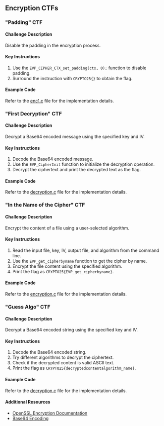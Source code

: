 ## Encryption CTFs

### "Padding" CTF

#### Challenge Description
Disable the padding in the encryption process.

#### Key Instructions
1. Use the `EVP_CIPHER_CTX_set_padding(ctx, 0);` function to disable padding.
2. Surround the instruction with `CRYPTO25{}` to obtain the flag.

#### Example Code
Refer to the [enc1.c](./Padding/enc1.c) file for the implementation details.

### "First Decryption" CTF

#### Challenge Description
Decrypt a Base64 encoded message using the specified key and IV.

#### Key Instructions
1. Decode the Base64 encoded message.
2. Use the `EVP_CipherInit` function to initialize the decryption operation.
3. Decrypt the ciphertext and print the decrypted text as the flag.

#### Example Code
Refer to the [decryption.c](./FirstDecryption/decryption.c) file for the implementation details.

### "In the Name of the Cipher" CTF

#### Challenge Description
Encrypt the content of a file using a user-selected algorithm.

#### Key Instructions
1. Read the input file, key, IV, output file, and algorithm from the command line.
2. Use the `EVP_get_cipherbyname` function to get the cipher by name.
3. Encrypt the file content using the specified algorithm.
4. Print the flag as `CRYPTO25{EVP_get_cipherbyname}`.

#### Example Code
Refer to the [encryption.c](./In-the-Name-of-the-Cipher/encryption.c) file for the implementation details.

### "Guess Algo" CTF

#### Challenge Description
Decrypt a Base64 encoded string using the specified key and IV.

#### Key Instructions
1. Decode the Base64 encoded string.
2. Try different algorithms to decrypt the ciphertext.
3. Check if the decrypted content is valid ASCII text.
4. Print the flag as `CRYPTO25{decryptedcontentalgorithm_name}`.

#### Example Code
Refer to the [decryption.c](./Guess-Algo/decryption.c) file for the implementation details.

#### Additional Resources
- [OpenSSL Encryption Documentation](https://www.openssl.org/docs/man1.1.1/man3/EVP_EncryptInit.html)
- [Base64 Encoding](https://en.wikipedia.org/wiki/Base64)
